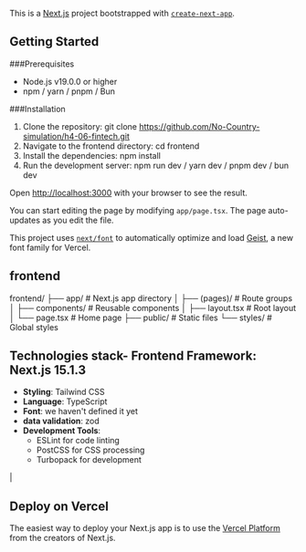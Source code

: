 This is a [Next.js](https://nextjs.org) project bootstrapped with [`create-next-app`](https://nextjs.org/docs/app/api-reference/cli/create-next-app).

## Getting Started
###Prerequisites

- Node.js v19.0.0 or higher
- npm / yarn / pnpm / Bun


###Installation
1. Clone the repository: git clone https://github.com/No-Country-simulation/h4-06-fintech.git
2. Navigate to the frontend directory: cd frontend
3. Install the dependencies: npm install
4. Run the development server: npm run dev / yarn dev / pnpm dev / bun dev

Open [http://localhost:3000](http://localhost:3000) with your browser to see the result.

You can start editing the page by modifying `app/page.tsx`. The page auto-updates as you edit the file.

This project uses [`next/font`](https://nextjs.org/docs/app/building-your-application/optimizing/fonts) to automatically optimize and load [Geist](https://vercel.com/font), a new font family for Vercel.

## frontend

frontend/
├── app/ # Next.js app directory
│ ├── (pages)/ # Route groups
│ ├── components/ # Reusable components
│ ├── layout.tsx # Root layout
│ └── page.tsx # Home page
├── public/ # Static files
└── styles/ # Global styles

## Technologies stack- **Frontend Framework**: Next.js 15.1.3
- **Styling**: Tailwind CSS
- **Language**: TypeScript
- **Font**: we haven't defined it yet
- **data validation**: zod
- **Development Tools**:
  - ESLint for code linting
  - PostCSS for CSS processing
  - Turbopack for development

|


## Deploy on Vercel

The easiest way to deploy your Next.js app is to use the [Vercel Platform](https://vercel.com/new?utm_medium=default-template&filter=next.js&utm_source=create-next-app&utm_campaign=create-next-app-readme) from the creators of Next.js.


